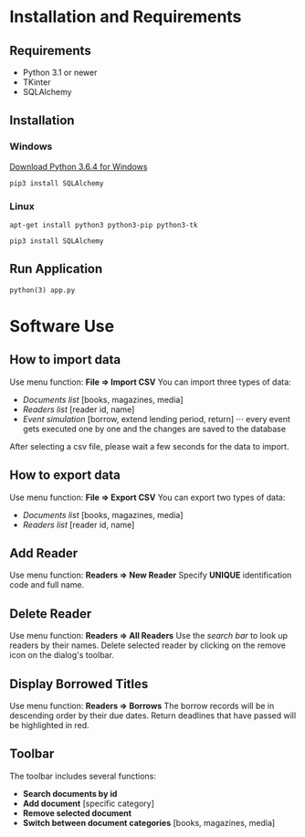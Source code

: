 # Installation and Requirements
## Requirements
+ Python 3.1 or newer
+ TKinter
+ SQLAlchemy

## Installation
### Windows
[Download Python 3.6.4 for Windows](https://www.python.org/downloads/release/python-364/)
```
pip3 install SQLAlchemy
```

### Linux
```
apt-get install python3 python3-pip python3-tk
```
```
pip3 install SQLAlchemy
```

## Run Application
```
python(3) app.py
```

# Software Use
## How to import data
Use menu function: **File => Import CSV**
You can import three types of data:
+ *Documents list* [books, magazines, media]
+ *Readers list* [reader id, name]
+ *Event simulation* [borrow, extend lending period, return]
⋅⋅⋅ every event gets executed one by one and the changes are saved to the database

After selecting a csv file, please wait a few seconds for the data to import.

## How to export data
Use menu function: **File => Export CSV**
You can export two types of data:
+ *Documents list* [books, magazines, media]
+ *Readers list* [reader id, name]

## Add Reader
Use menu function: **Readers => New Reader**
Specify **UNIQUE** identification code and full name.

## Delete Reader
Use menu function: **Readers => All Readers**
Use the *search bar* to look up readers by their names.
Delete selected reader by clicking on the remove icon on the dialog's toolbar.

## Display Borrowed Titles
Use menu function: **Readers => Borrows**
The borrow records will be in descending order by their due dates.
Return deadlines that have passed will be highlighted in red.

## Toolbar
The toolbar includes several functions:
+ **Search documents by id**
+ **Add document** [specific category]
+ **Remove selected document**
+ **Switch between document categories** [books, magazines, media]
